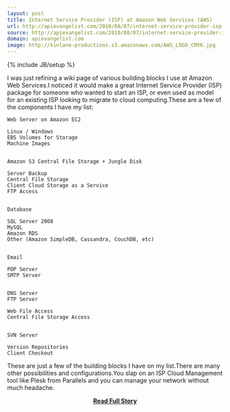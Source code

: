```yaml
---
layout: post
title: Internet Service Provider (ISP) at Amazon Web Services (AWS)
url: http://apievangelist.com/2010/08/07/internet-service-provider-isp-at-amazon-web-services-aws/
source: http://apievangelist.com/2010/08/07/internet-service-provider-isp-at-amazon-web-services-aws/
domain: apievangelist.com
image: http://kinlane-productions.s3.amazonaws.com/AWS_LOGO_CMYK.jpg
---
```

{% include JB/setup %}<p>I was just refining a wiki page of various building blocks I use at Amazon Web Services.I noticed it would make a great Internet Service Provider (ISP) package for someone who wanted to start an ISP, or even used as model for an existing ISP looking to migrate to cloud computing.These are a few of the components I have my list:

	Web Server on Amazon EC2

	Linux / Windows
	EBS Volumes for Storage
	Machine Images


	Amazon S3 Central File Storage + Jungle Disk

	Server Backup
	Central File Storage
	Client Cloud Storage as a Service
	FTP Access


	Database

	SQL Server 2008
	MySQL
	Amazon RDS
	Other (Amazon SimpleDB, Cassandra, CouchDB, etc)


	Email

	POP Server
	SMTP Server


	DNS Server
	FTP Server

	Web File Access
	Central File Storage Access


	SVN Server

	Version Repositories
	Client Checkout



These are just a few of the building blocks I have on my list.There are many other possibilities and configurations.You slap on an ISP Cloud Management tool like Plesk from Parallels and you can manage your network without much headache.</p>
<center><p><a href="http://apievangelist.com/2010/08/07/internet-service-provider-isp-at-amazon-web-services-aws/" style='padding:25px; font-sze:18px; font-weight: bold;'>Read Full Story</a></p></center>
